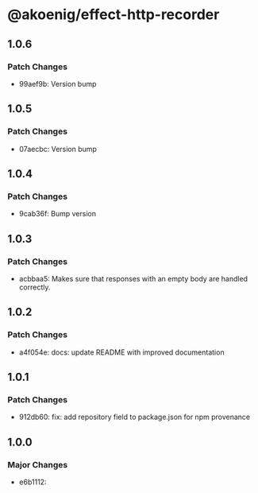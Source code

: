 # @akoenig/effect-http-recorder

## 1.0.6

### Patch Changes

- 99aef9b: Version bump

## 1.0.5

### Patch Changes

- 07aecbc: Version bump

## 1.0.4

### Patch Changes

- 9cab36f: Bump version

## 1.0.3

### Patch Changes

- acbbaa5: Makes sure that responses with an empty body are handled correctly.

## 1.0.2

### Patch Changes

- a4f054e: docs: update README with improved documentation

## 1.0.1

### Patch Changes

- 912db60: fix: add repository field to package.json for npm provenance

## 1.0.0

### Major Changes

- e6b1112:
